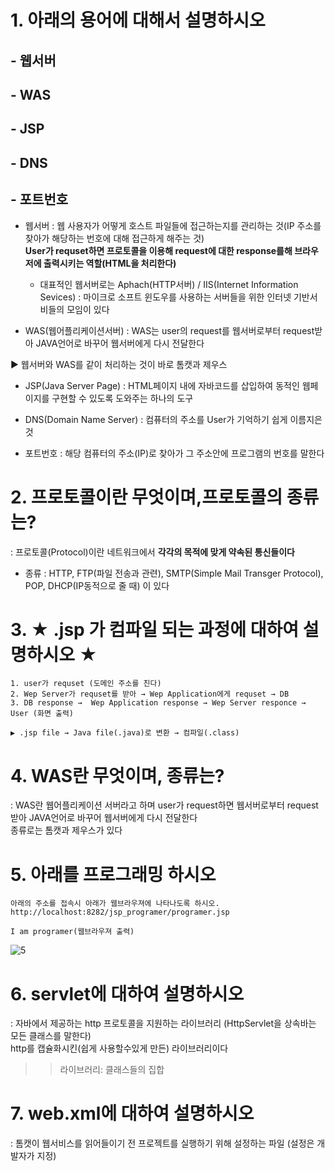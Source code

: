 # 1. 아래의 용어에 대해서 설명하시오
## - 웹서버
## - WAS
## - JSP
## - DNS
## - 포트번호
- 웹서버 : 웹 사용자가 어떻게 호스트 파일들에 접근하는지를 관리하는 것(IP 주소를 찾아가 해당하는 번호에 대해 접근하게 해주는 것) <br> 
**User가 requset하면 프로토콜을 이용해 request에 대한 response를해 브라우저에 출력시키는 역할(HTML을 처리한다)**
   - 대표적인 웹서버로는 Aphach(HTTP서버) / IIS(Internet Information Sevices) : 마이크로 소프트 윈도우를 사용하는 서버들을 위한 인터넷 기반서비들의 모임이 있다

- WAS(웹어플리케이션서버) : WAS는 user의 request를 웹서버로부터 request받아 JAVA언어로 바꾸어 웹서버에게 다시 전달한다

▶ 웹서버와 WAS를 같이 처리하는 것이 바로 톰캣과 제우스

- JSP(Java Server Page) : HTML페이지 내에 자바코드를 삽입하여 동적인 웹페이지를 구현할 수 있도록 도와주는 하나의 도구

- DNS(Domain Name Server) : 컴퓨터의 주소를 User가 기억하기 쉽게 이름지은 것

- 포트번호 : 해당 컴퓨터의 주소(IP)로 찾아가 그 주소안에 프로그램의 번호를 말한다

# 2. 프로토콜이란 무엇이며,프로토콜의 종류는?
: 프로토콜(Protocol)이란 네트워크에서 **각각의 목적에 맞게 약속된 통신들이다** 
- 종류 : HTTP, FTP(파일 전송과 관련), SMTP(Simple Mail Transger Protocol), POP, DHCP(IP동적으로 줄 때) 이 있다 

# 3. ★ .jsp 가 컴파일 되는 과정에 대하여 설명하시오 ★
```
1. user가 requset (도메인 주소를 친다)
2. Wep Server가 requset를 받아 → Wep Application에게 requset → DB 
3. DB response →  Wep Application response → Wep Server responce → User (화면 출력)

▶ .jsp file → Java file(.java)로 변환 → 컴파일(.class)
```

# 4. WAS란 무엇이며, 종류는?
: WAS란 웹어플리케이션 서버라고 하며 user가 request하면 웹서버로부터 request받아 JAVA언어로 바꾸어 웹서버에게 다시 전달한다 <br>
종류로는 톰캣과 제우스가 있다

# 5. 아래를 프로그래밍 하시오
```
아래의 주소를 접속시 아래가 웹브라우져에 나타나도록 하시오.
http://localhost:8282/jsp_programer/programer.jsp

I am programer(웹브라우져 출력)
```

![5](https://user-images.githubusercontent.com/74290204/103076814-e547ac00-4611-11eb-9c27-81892e72e734.PNG)


# 6. servlet에 대하여 설명하시오
: 자바에서 제공하는 http 프로토콜을 지원하는 라이브러리 (HttpServlet을 상속바는 모든 클래스를 말한다) <br> http를 캡슐화시킨(쉽게 사용할수있게 만든) 라이브러리이다
>> 라이브러리: 클래스들의 집합

# 7. web.xml에 대하여 설명하시오
: 톰캣이 웹서비스를 읽어들이기 전 프로젝트를 실행하기 위해 설정하는 파일 (설정은 개발자가 지정)
